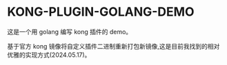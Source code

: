 # KONG-PLUGIN-GOLANG-DEMO

这是一个用 golang 编写 kong 插件的 demo。

基于官方 kong 镜像将自定义插件二进制重新打包新镜像,这是目前我找到的相对优雅的实现方式(2024.05.17)。
